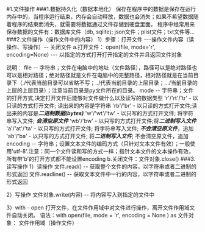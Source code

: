 #1.文件操作
###1.数据持久化（数据本地化）
保存在程序中的数据是保存在运行内存中的，当程序运行结束，内存会自动释放，数据也会消失；如果不希望数据随着程序的结束而消失，就需要将数据通过文件存储到硬盘里面。
程序中经常用来保存数据的文件有：数据库文件（db, sqlite); json文件；plist文件；txt文件等...
###2.文件操作（操作文件中的内容）
1）步骤：打开文件 ---操作文件内容（读操作、写操作）-- 关闭文件
a.打开文件：
open(file, mode='r', encoding=None) --- 以指定的方式打开打开指定的文件并且返回文件对象

说明：
file -- 字符串；文件在电脑中的地址（文件路径），路径可以是绝对路径也可以是相对路径；绝对路径就是文件在电脑中的完整路径，相对路径就是在当前目录下（./代表当前目录可以省略不写；../代表当前目录的上层目录；.../当前目录的上层的上层目录）；注意当前目录是py文件所在的目录。
mode -- 字符串；文件的打开方式,决定打开文件后能够对文件做什么以及读写的数据类型
'r'/'rt'/'tr' - 以只读的方式打开文件; 读出来的内容是字符串
'rb'/'br'  -  以只读的方式打开文件;读出来的内容是***二进制数据(bytes)***
'w'/'wt'/'tw' - 以只写的方式打开文件; 将字符串写入文件; ***会清空原文件***
'wb'/'bw'  - 以只写的方式打开文件;将***二进制写入文件***
'a'/'at'/'ta'  - 以只写的方式打开文件; 将字符串写入文件; ***不会清空原文件***，追加
'ab'/'ba'  - 以只写的方式打开文件; 将***二进制写入文件***; 不会清空原文件，追加
encoding -- 字符串；设置文本文件的编码方式（只针对文本文件有效）；一般使用'utf-8'.注意：同一个文件读和写的方式一样；指针文本文件的文本操作有效，所有带'b'的打开方式都不能设置encoding
b.关闭文件：文件对象.close()
###3.读写操作
1）读操作
文件.read() -- 获取整个文件的内容，以字符串或者二进制的形式返回
文件.readline() -- 获取文本文件中一行的内容，以字符串或者二进制的形式返回

2）写操作
文件对象.write(内容) -- 将内容写入到指定的文件中

3）with - open
打开文件，在文件作用域中对文件进行操作，离开文件作用域文件自动关闭。
语法：with open(file, mode = 'r', encoding = None ) as 文件对象：
                     文件作用域（操作文件）

